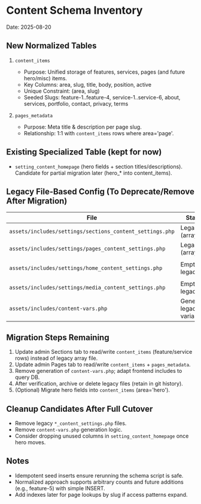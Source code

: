 # Content Schema Inventory

Date: 2025-08-20

## New Normalized Tables

1. `content_items`
   - Purpose: Unified storage of features, services, pages (and future hero/misc) items.
   - Key Columns: area, slug, title, body, position, active
   - Unique Constraint: (area, slug)
   - Seeded Slugs: feature-1..feature-4, service-1..service-6, about, services, portfolio, contact, privacy, terms

2. `pages_metadata`
   - Purpose: Meta title & description per page slug.
   - Relationship: 1:1 with `content_items` rows where area='page'.

## Existing Specialized Table (kept for now)

* `setting_content_homepage` (hero fields + section titles/descriptions). Candidate for partial migration later (hero_* into content_items).

## Legacy File-Based Config (To Deprecate/Remove After Migration)

| File | Status | Replacement |
|------|--------|-------------|
| `assets/includes/settings/sections_content_settings.php` | Legacy (array) | `content_items` (area in ['feature','service']) |
| `assets/includes/settings/pages_content_settings.php` | Legacy (array) | `content_items` + `pages_metadata` |
| `assets/includes/settings/home_content_settings.php` | Empty legacy | `setting_content_homepage` (current) / future `content_items` |
| `assets/includes/settings/media_content_settings.php` | Empty legacy | TBD (possible future media library table) |
| `assets/includes/content-vars.php` | Generated legacy variables | Direct DB queries (deprecate) |

## Migration Steps Remaining

1. Update admin Sections tab to read/write `content_items` (feature/service rows) instead of legacy array file.
2. Update admin Pages tab to read/write `content_items` + `pages_metadata`.
3. Remove generation of `content-vars.php`; adapt frontend includes to query DB.
4. After verification, archive or delete legacy files (retain in git history).
5. (Optional) Migrate hero fields into `content_items` (area='hero').

## Cleanup Candidates After Full Cutover

* Remove legacy `*_content_settings.php` files.
* Remove `content-vars.php` generation logic.
* Consider dropping unused columns in `setting_content_homepage` once hero moves.

## Notes

* Idempotent seed inserts ensure rerunning the schema script is safe.
* Normalized approach supports arbitrary counts and future additions (e.g., feature-5) with simple INSERT.
* Add indexes later for page lookups by slug if access patterns expand.
